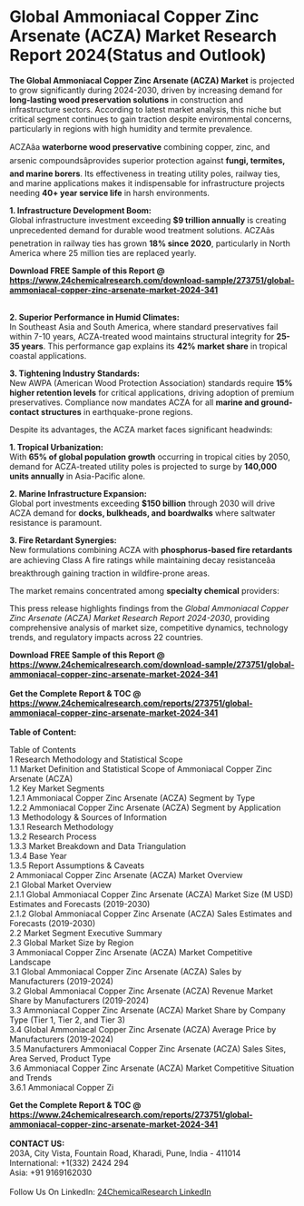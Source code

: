<h1>Global Ammoniacal Copper Zinc Arsenate (ACZA) Market Research Report 2024(Status and Outlook)</h1><p><strong>The Global Ammoniacal Copper Zinc Arsenate (ACZA) Market</strong> is projected to grow significantly during 2024-2030, driven by increasing demand for <strong>long-lasting wood preservation solutions</strong> in construction and infrastructure sectors. According to latest market analysis, this niche but critical segment continues to gain traction despite environmental concerns, particularly in regions with high humidity and termite prevalence.</p><p>ACZAâa <strong>waterborne wood preservative</strong> combining copper, zinc, and arsenic compoundsâprovides superior protection against <strong>fungi, termites, and marine borers</strong>. Its effectiveness in treating utility poles, railway ties, and marine applications makes it indispensable for infrastructure projects needing <strong>40+ year service life</strong> in harsh environments.</p><p><strong>1. Infrastructure Development Boom:</strong><br>
Global infrastructure investment exceeding <strong>$9 trillion annually</strong> is creating unprecedented demand for durable wood treatment solutions. ACZAâs penetration in railway ties has grown <strong>18% since 2020</strong>, particularly in North America where 25 million ties are replaced yearly.</p><div><b>Download FREE Sample of this Report @ 
            <a href="https://www.24chemicalresearch.com/download-sample/273751/global-ammoniacal-copper-zinc-arsenate-market-2024-341">
            https://www.24chemicalresearch.com/download-sample/273751/global-ammoniacal-copper-zinc-arsenate-market-2024-341</a></b></div><br><p><strong>2. Superior Performance in Humid Climates:</strong><br>
In Southeast Asia and South America, where standard preservatives fail within 7-10 years, ACZA-treated wood maintains structural integrity for <strong>25-35 years</strong>. This performance gap explains its <strong>42% market share</strong> in tropical coastal applications.</p><p><strong>3. Tightening Industry Standards:</strong><br>
New AWPA (American Wood Protection Association) standards require <strong>15% higher retention levels</strong> for critical applications, driving adoption of premium preservatives. Compliance now mandates ACZA for all <strong>marine and ground-contact structures</strong> in earthquake-prone regions.</p><p>Despite its advantages, the ACZA market faces significant headwinds:</p><p><strong>1. Tropical Urbanization:</strong><br>
With <strong>65% of global population growth</strong> occurring in tropical cities by 2050, demand for ACZA-treated utility poles is projected to surge by <strong>140,000 units annually</strong> in Asia-Pacific alone.</p><p><strong>2. Marine Infrastructure Expansion:</strong><br>
Global port investments exceeding <strong>$150 billion</strong> through 2030 will drive ACZA demand for <strong>docks, bulkheads, and boardwalks</strong> where saltwater resistance is paramount.</p><p><strong>3. Fire Retardant Synergies:</strong><br>
New formulations combining ACZA with <strong>phosphorus-based fire retardants</strong> are achieving Class A fire ratings while maintaining decay resistanceâa breakthrough gaining traction in wildfire-prone areas.</p><p>The market remains concentrated among <strong>specialty chemical</strong> providers:</p><p>This press release highlights findings from the <em>Global Ammoniacal Copper Zinc Arsenate (ACZA) Market Research Report 2024-2030</em>, providing comprehensive analysis of market size, competitive dynamics, technology trends, and regulatory impacts across 22 countries.</p><div><b>Download FREE Sample of this Report @ 
            <a href="https://www.24chemicalresearch.com/download-sample/273751/global-ammoniacal-copper-zinc-arsenate-market-2024-341">
            https://www.24chemicalresearch.com/download-sample/273751/global-ammoniacal-copper-zinc-arsenate-market-2024-341</a></b></div><br><div><b>Get the Complete Report & TOC @ 
            <a href="https://www.24chemicalresearch.com/reports/273751/global-ammoniacal-copper-zinc-arsenate-market-2024-341">
            https://www.24chemicalresearch.com/reports/273751/global-ammoniacal-copper-zinc-arsenate-market-2024-341</a></b></div><br>
            <b>Table of Content:</b><p>Table of Contents<br />
1 Research Methodology and Statistical Scope<br />
1.1 Market Definition and Statistical Scope of Ammoniacal Copper Zinc Arsenate (ACZA)<br />
1.2 Key Market Segments<br />
1.2.1 Ammoniacal Copper Zinc Arsenate (ACZA) Segment by Type<br />
1.2.2 Ammoniacal Copper Zinc Arsenate (ACZA) Segment by Application<br />
1.3 Methodology & Sources of Information<br />
1.3.1 Research Methodology<br />
1.3.2 Research Process<br />
1.3.3 Market Breakdown and Data Triangulation<br />
1.3.4 Base Year<br />
1.3.5 Report Assumptions & Caveats<br />
2 Ammoniacal Copper Zinc Arsenate (ACZA) Market Overview<br />
2.1 Global Market Overview<br />
2.1.1 Global Ammoniacal Copper Zinc Arsenate (ACZA) Market Size (M USD) Estimates and Forecasts (2019-2030)<br />
2.1.2 Global Ammoniacal Copper Zinc Arsenate (ACZA) Sales Estimates and Forecasts (2019-2030)<br />
2.2 Market Segment Executive Summary<br />
2.3 Global Market Size by Region<br />
3 Ammoniacal Copper Zinc Arsenate (ACZA) Market Competitive Landscape<br />
3.1 Global Ammoniacal Copper Zinc Arsenate (ACZA) Sales by Manufacturers (2019-2024)<br />
3.2 Global Ammoniacal Copper Zinc Arsenate (ACZA) Revenue Market Share by Manufacturers (2019-2024)<br />
3.3 Ammoniacal Copper Zinc Arsenate (ACZA) Market Share by Company Type (Tier 1, Tier 2, and Tier 3)<br />
3.4 Global Ammoniacal Copper Zinc Arsenate (ACZA) Average Price by Manufacturers (2019-2024)<br />
3.5 Manufacturers Ammoniacal Copper Zinc Arsenate (ACZA) Sales Sites, Area Served, Product Type<br />
3.6 Ammoniacal Copper Zinc Arsenate (ACZA) Market Competitive Situation and Trends<br />
3.6.1 Ammoniacal Copper Zi</p><div><b>Get the Complete Report & TOC @ 
            <a href="https://www.24chemicalresearch.com/reports/273751/global-ammoniacal-copper-zinc-arsenate-market-2024-341">
            https://www.24chemicalresearch.com/reports/273751/global-ammoniacal-copper-zinc-arsenate-market-2024-341</a></b></div><br><b>CONTACT US:</b><br>
            203A, City Vista, Fountain Road, Kharadi, Pune, India - 411014<br>
            International: +1(332) 2424 294<br>
            Asia: +91 9169162030 <br><br>
            Follow Us On LinkedIn: <a href="https://www.linkedin.com/company/24chemicalresearch/">24ChemicalResearch LinkedIn</a>